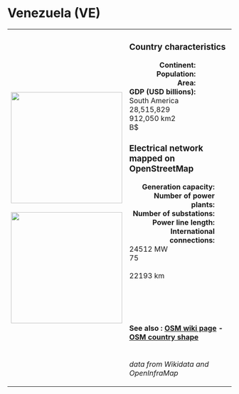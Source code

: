 # Venezuela (VE)

<table width="90%">
<tr>
<td>
<img src="https://upload.wikimedia.org/wikipedia/commons/0/06/Flag_of_Venezuela.svg" width="250">
<br><br>
<img src="https://upload.wikimedia.org/wikipedia/commons/5/5e/VEN_orthographic.svg" width="250"></td>
<td>
<h3>Country characteristics</h3>
<div style="display: inline-block;text-align:right;margin-right:30px;font-weight: bold;">
Continent:<br>Population:<br>Area:<br>GDP (USD billions):
</div>
<div style="display: inline-block;">
South America<br>28,515,829<br>912,050 km2<br> B$
</div>
<h3>Electrical network mapped on OpenStreetMap</h3>
<div style="display: inline-block;text-align:right;margin-right:30px;font-weight: bold;">Generation capacity:<br>
Number of power plants:<br>
Number of substations:<br>
Power line length:<br>
International connections:<br>
</div>
<div style="display: inline-block;">24512 MW<br>
75<br>
<br>
22193 km<br>
<br>
</div>

<br><br><h4>See also :
<a href="https://wiki.openstreetmap.org/wiki/Power_networks/Venezuela" target="_blank">OSM wiki page</a> -
<a href="https://openstreetmap.org/relation/272644" target="_blank">OSM country shape</a>
</h4>

<br><i>data from Wikidata and OpenInfraMap</i>
</td>
</tr>
</table>




